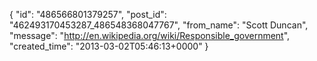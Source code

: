  {
   "id": "486566801379257",
   "post_id": "462493170453287_486548368047767",
   "from_name": "Scott Duncan",
   "message": "http://en.wikipedia.org/wiki/Responsible_government",
   "created_time": "2013-03-02T05:46:13+0000"
 }
